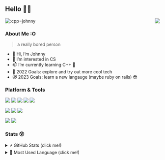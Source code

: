 ## Hello 👋👋


<img src="https://count.getloli.com/get/@:cpp-johnny" alt=":cpp=johnny" /> <img src="https://camo.githubusercontent.com/31570a8b0ead8a0d86620dd4431760dd7a4021113e6a6359b7a1b23427532bd0/68747470733a2f2f776561746865722d69636f6e2e6a6f75726e657961642e7265706c2e636f2f407368616e676861693f763d31" align="right" data-canonical-src="https://weather-icon.journeyad.repl.co/@singapore?v=1" style="max-width: 100%;">



### About Me :O


> a really bored person 


- 👋 Hi, I’m Johnny
- 👀 I’m interested in CS  
- 📫 I’m currently learning C++ 🥲
- 🎯 2022 Goals: explore and try out more cool tech
- 😻 2023 Goals: learn a new langauge (maybe ruby on rails) 😳 



### Platform & Tools


<!--- href is for redirect link, then img src="whatever" is stolen from --->
<!--- github user journey ad, just ctrl shift i to see the elements and --->
<!--- copy paste, change the names accordingly, and no. A81D33 is colour --->

<a href="https://www.debian.org/" rel="nofollow"><img src="https://img.shields.io/badge/OS-Debian-A81D33?style=flat-square&logo=debian&logoColor=ffffff" style="max-width: 100%;"></a> 
<a href="https://www.apple.com/" rel="nofollow"><img src="https://img.shields.io/badge/OS-iOS-292e33?style=flat-square&logo=apple&logoColor=ffffff" style="max-width: 100%;"></a> 
<a href="https://www.python.org/" rel="nofollow"><img src="https://img.shields.io/badge/-Python-3776AB?style=flat-square&logo=Python&logoColor=white" style="max-width: 100%;"></a>
<a href="https://cplusplus.com/" rel="nofollow"><img src="https://img.shields.io/badge/-C++-00599C?style=flat-square&logo=cplusplus&logoColor=white" style="max-width: 100%;"></a>
<a href="https://www.javascript.com/" rel="nofollow"><img src="https://img.shields.io/badge/-JavaScript-F7DF1E?style=flat-square&logo=JavaScript&logoColor=white" style="max-width: 100%;"></a>


<a href="https://replit.com/" rel="nofollow"><img src="https://img.shields.io/badge/IDE-repl.it-F26207?style=flat-square&logo=replit&logoColor=ffffff" style="max-width: 100%;"></a>
<a href="https://code.visualstudio.com/" rel="nofollow"><img src="https://img.shields.io/badge/IDE-Visual%20Studio%20Code-blue?style=flat-square&logo=visual-studio-code&logoColor=ffffff" style="max-width: 100%;"></a>
<a href="htpps://https://codepen.io/" rel="nofollow"><img src="https://img.shields.io/badge/-CodePen-000000?style=flat-square&logo=codepen&logoColor=white" style="max-width: 100%;"></a>



<a href="https://dev.to" rel="nofollow"><img src="https://img.shields.io/badge/-Dev-0A0A0A?style=flat-square&logo=Dev.to&logoColor=white" style="max-width: 100%;"></a>
<a href="https://https://www.datacamp.com/" rel="nofollow"><img src="https://img.shields.io/badge/-DataCamp-03EF62?style=flat-square&logo=datacamp&logoColor=white" style="max-width: 100%;"></a>


### Stats 😲

<details><summary>⚡ GitHub Stats (click me!)</summary>
<p>

![johnny's GitHub stats](https://github-readme-stats.vercel.app/api?username=cpp-johnny&show_icons=true) 

</p>
</details>

<details><summary>💪 Most Used Language (click me!) </summary>
<p>

[![Top Langs](https://github-readme-stats.vercel.app/api/top-langs/?username=cpp-johnny)](https://github.com/anuraghazra/github-readme-stats)

</p>
</details>




<!--- ignore below, still running on op's server, did not create own vercel server -->
<!--- github token expires at The token will expire on Sat, Jan 7 2023, follow vid for more steps --->
<!--- https://www.youtube.com/watch?v=n6d4KHSKqGk&t=107s&ab_channel=codeSTACKr --->





